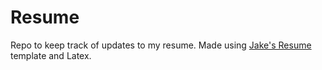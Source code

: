 # Resume

Repo to keep track of updates to my resume. Made using [Jake's Resume](https://www.overleaf.com/latex/templates/jakes-resume/syzfjbzwjncs) template and Latex.
